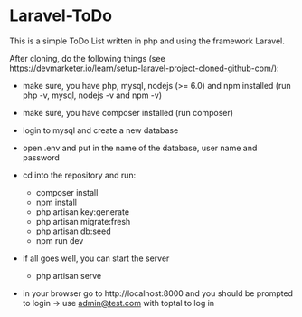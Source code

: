 # Laravel-ToDo

This is a simple ToDo List written in php and using the framework Laravel.

After cloning, do the following things (see https://devmarketer.io/learn/setup-laravel-project-cloned-github-com/):
- make sure, you have php, mysql, nodejs (>= 6.0) and npm installed (run php -v, mysql, nodejs -v and npm -v)
- make sure, you have composer installed (run composer)
- login to mysql and create a new database
- open .env and put in the name of the database, user name and password

- cd into the repository and run:
  - composer install
  - npm install
  - php artisan key:generate
  - php artisan migrate:fresh
  - php artisan db:seed
  - npm run dev
  
- if all goes well, you can start the server
  - php artisan serve
- in your browser go to http://localhost:8000 and you should be prompted to login -> use admin@test.com with toptal to log in
